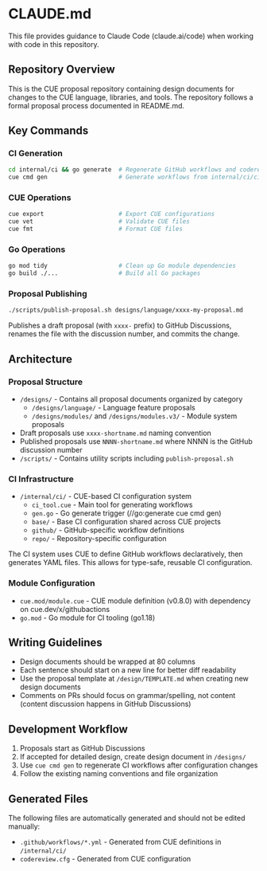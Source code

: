 # CLAUDE.md

This file provides guidance to Claude Code (claude.ai/code) when working with code in this repository.

## Repository Overview

This is the CUE proposal repository containing design documents for changes to the CUE language, libraries, and tools. The repository follows a formal proposal process documented in README.md.

## Key Commands

### CI Generation
```bash
cd internal/ci && go generate  # Regenerate GitHub workflows and codereview.cfg
cue cmd gen                    # Generate workflows from internal/ci/ci_tool.cue
```

### CUE Operations
```bash
cue export                     # Export CUE configurations
cue vet                        # Validate CUE files
cue fmt                        # Format CUE files
```

### Go Operations
```bash
go mod tidy                    # Clean up Go module dependencies
go build ./...                 # Build all Go packages
```

### Proposal Publishing
```bash
./scripts/publish-proposal.sh designs/language/xxxx-my-proposal.md
```
Publishes a draft proposal (with `xxxx-` prefix) to GitHub Discussions, renames the file with the discussion number, and commits the change.

## Architecture

### Proposal Structure
- `/designs/` - Contains all proposal documents organized by category
  - `/designs/language/` - Language feature proposals
  - `/designs/modules/` and `/designs/modules.v3/` - Module system proposals
- Draft proposals use `xxxx-shortname.md` naming convention
- Published proposals use `NNNN-shortname.md` where NNNN is the GitHub discussion number
- `/scripts/` - Contains utility scripts including `publish-proposal.sh`

### CI Infrastructure
- `/internal/ci/` - CUE-based CI configuration system
  - `ci_tool.cue` - Main tool for generating workflows
  - `gen.go` - Go generate trigger (//go:generate cue cmd gen)
  - `base/` - Base CI configuration shared across CUE projects
  - `github/` - GitHub-specific workflow definitions
  - `repo/` - Repository-specific configuration

The CI system uses CUE to define GitHub workflows declaratively, then generates YAML files. This allows for type-safe, reusable CI configuration.

### Module Configuration
- `cue.mod/module.cue` - CUE module definition (v0.8.0) with dependency on cue.dev/x/githubactions
- `go.mod` - Go module for CI tooling (go1.18)

## Writing Guidelines

- Design documents should be wrapped at 80 columns
- Each sentence should start on a new line for better diff readability
- Use the proposal template at `/design/TEMPLATE.md` when creating new design documents
- Comments on PRs should focus on grammar/spelling, not content (content discussion happens in GitHub Discussions)

## Development Workflow

1. Proposals start as GitHub Discussions
2. If accepted for detailed design, create design document in `/designs/`
3. Use `cue cmd gen` to regenerate CI workflows after configuration changes
4. Follow the existing naming conventions and file organization


## Generated Files

The following files are automatically generated and should not be edited manually:
- `.github/workflows/*.yml` - Generated from CUE definitions in `/internal/ci/`
- `codereview.cfg` - Generated from CUE configuration